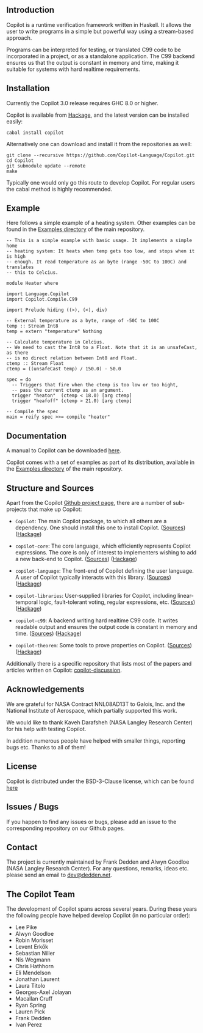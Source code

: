 ## Introduction
Copilot is a runtime verification framework written in Haskell. It allows the
user to write programs in a simple but powerful way using a stream-based
approach.

Programs can be interpreted for testing, or translated C99 code to be
incorporated in a project, or as a standalone application. The C99 backend
ensures us that the output is constant in memory and time, making it suitable
for systems with hard realtime requirements.


## Installation

Currently the Copilot 3.0 release requires GHC 8.0 or higher.

Copilot is available from
[Hackage](https://hackage.haskell.org/package/copilot), and the latest version
can be installed easily:

    cabal install copilot

Alternatively one can download and install it from the repositories as well:

    git clone --recursive https://github.com/Copilot-Language/Copilot.git
    cd Copilot
    git submodule update --remote
    make

Typically one would only go this route to develop Copilot. For regular users
the cabal method is highly recommended.


## Example
Here follows a simple example of a heating system. Other examples can be found
in the [Examples
directory](https://github.com/Copilot-Language/Copilot/tree/master/Examples)
of the main repository.

    -- This is a simple example with basic usage. It implements a simple home
    -- heating system: It heats when temp gets too low, and stops when it is high
    -- enough. It read temperature as an byte (range -50C to 100C) and translates
    -- this to Celcius.

    module Heater where

    import Language.Copilot
    import Copilot.Compile.C99

    import Prelude hiding ((>), (<), div)

    -- External temperature as a byte, range of -50C to 100C
    temp :: Stream Int8
    temp = extern "temperature" Nothing

    -- Calculate temperature in Celcius.
    -- We need to cast the Int8 to a Float. Note that it is an unsafeCast, as there
    -- is no direct relation between Int8 and Float.
    ctemp :: Stream Float
    ctemp = ((unsafeCast temp) / 150.0) - 50.0

    spec = do
      -- Triggers that fire when the ctemp is too low or too hight,
      -- pass the current ctemp as an argument.
      trigger "heaton"  (ctemp < 18.0) [arg ctemp]
      trigger "heafoff" (ctemp > 21.0) [arg ctemp]

    -- Compile the spec
    main = reify spec >>= compile "heater"


## Documentation
A manual to Copilot can be downloaded [here](copilot_tutorial.pdf).

Copilot comes with a set of examples as part of its distribution, available in
the [Examples
directory](https://github.com/Copilot-Language/Copilot/tree/master/Examples) of
the main repository.


## Structure and Sources
Apart from the Copilot [Github project
page](https://github.com/Copilot-Language), there are a number of sub-projects
that make up Copilot:

- `Copilot`: The main Copilot package, to which all others are a dependency.
  One should install this one to install Copilot.
  ([Sources](https://github.com/Copilot-Language/Copilot))
  ([Hackage](https://hackage.haskell.org/package/copilot))

- `copilot-core`: The core language, which efficiently represents Copilot
  expressions. The core is only of interest to implementers wishing to add a
  new back-end to Copilot.
  ([Sources](https://github.com/Copilot-Language/copilot-core))
  ([Hackage](https://hackage.haskell.org/package/copilot-core))

- `copilot-language`: The front-end of Copilot defining the user language. A
  user of Copilot typically interacts with this library.
  ([Sources](https://github.com/Copilot-Language/copilot-language))
  ([Hackage](https://hackage.haskell.org/package/copilot-language))

- `copilot-libraries`: User-supplied libraries for Copilot, including
  linear-temporal logic, fault-tolerant voting, regular expressions, etc.
  ([Sources](https://github.com/Copilot-Language/copilot-libraries))
  ([Hackage](https://hackage.haskell.org/package/copilot-libraries))

- `copilot-c99`: A backend writing hard realtime C99 code. It writes
  readable output and ensures the output code is constant in memory and time.
  ([Sources](https://github.com/Copilot-Language/copilot-c99))
  ([Hackage](https://hackage.haskell.org/package/copilot-c99))

- `copilot-theorem`: Some tools to prove properties on Copilot.
  ([Sources](https://github.com/Copilot-Language/copilot-theorem))
  ([Hackage](https://hackage.haskell.org/package/copilot-theorem))

Additionally there is a specific repository that lists most of the papers and
articles written on Copilot:
[copilot-discussion](https://github.com/Copilot-Language/copilot-discussion).


## Acknowledgements
We are grateful for NASA Contract NNL08AD13T to Galois, Inc. and the National
Institute of Aerospace, which partially supported this work.

We would like to thank Kaveh Darafsheh (NASA Langley Research Center) for his
help with testing Copilot.

In addition numerous people have helped with smaller things, reporting bugs
etc. Thanks to all of them!


## License
Copilot is distributed under the BSD-3-Clause license, which can be found
[here](https://raw.githubusercontent.com/Copilot-Language/Copilot/master/LICENSE)


## Issues / Bugs
If you happen to find any issues or bugs, please add an issue to the
corresponding repository on our Github pages.


## Contact
The project is currently maintained by Frank Dedden and Alwyn Goodloe (NASA
Langley Research Center). For any questions, remarks, ideas etc. please send an
email to [dev@dedden.net](mailto:dev@dedden.net).


## The Copilot Team
The development of Copilot spans across several years. During these years
the following people have helped develop Copilot (in no particular order):

* Lee Pike
* Alwyn Goodloe
* Robin Morisset
* Levent Erkők
* Sebastian Niller
* Nis Wegmann
* Chris Hathhorn
* Eli Mendelson
* Jonathan Laurent
* Laura Titolo
* Georges-Axel Jolayan
* Macallan Cruff
* Ryan Spring
* Lauren Pick
* Frank Dedden
* Ivan Perez
